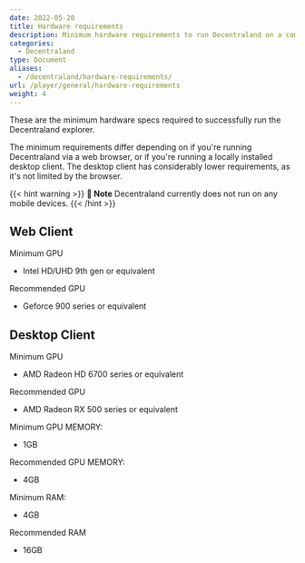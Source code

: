 ```yaml
---
date: 2022-05-20
title: Hardware requirements
description: Minimum hardware requirements to run Decentraland on a computer.
categories:
  - Decentraland
type: Document
aliases: 
  - /decentraland/hardware-requirements/
url: /player/general/hardware-requirements
weight: 4
---
```


These are the minimum hardware specs required to successfully run the Decentraland explorer.

The minimum requirements differ depending on if you're running Decentraland via a web browser, or if you're running a locally installed desktop client. The desktop client has considerably lower requirements, as it's not limited by the browser.  

{{< hint warning >}}
**📔 Note**   Decentraland currently does not run on any mobile devices.
{{< /hint >}}


## Web Client

Minimum GPU

- Intel HD/UHD 9th gen or equivalent

Recommended GPU

- Geforce 900 series or equivalent

## Desktop Client

Minimum GPU

- AMD Radeon HD 6700 series or equivalent

Recommended GPU

- AMD Radeon RX 500 series or equivalent

Minimum GPU MEMORY:

- 1GB

Recommended GPU MEMORY:

- 4GB

Minimum RAM:

- 4GB

Recommended RAM

- 16GB
